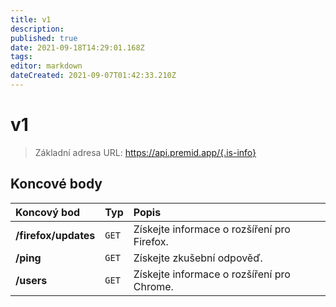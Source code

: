 ```yaml
---
title: v1
description: 
published: true
date: 2021-09-18T14:29:01.168Z
tags: 
editor: markdown
dateCreated: 2021-09-07T01:42:33.210Z
---
```


# v1

> Základní adresa URL: https://api.premid.app/{.is-info}


## Koncové body

<table>
  <thead>
    <tr>
      <th style="text-align:left">Koncový bod</th>
      <th style="text-align:left">Typ</th>
      <th style="text-align:left">Popis</th>
    </tr>
  </thead>
  <tbody>
    <tr>
      <td style="text-align:left"><b>/firefox/updates</b>
      </td>
      <td style="text-align:left"><code>GET</code></td>
      <td style="text-align:left">Získejte informace o rozšíření pro Firefox.</td>
    </tr>
    <tr>
      <td style="text-align:left"><b>/ping</b>
      </td>
      <td style="text-align:left"><code>GET</code></td>
      <td style="text-align:left">Získejte zkušební odpověď.</td>
    </tr>
    <tr>
      <td style="text-align:left"><b>/users</b>
      </td>
      <td style="text-align:left"><code>GET</code></td>
      <td style="text-align:left">Získejte informace o rozšíření pro Chrome.</td>
    </tr>
  </tbody>
</table>

